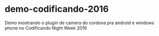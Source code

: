 # demo-codificando-2016
Demo mostrando o plugin de camera do cordova pra android e windows phone no Codificando Night Week 2016
